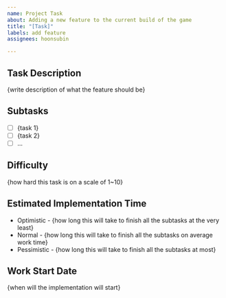 ```yaml
---
name: Project Task
about: Adding a new feature to the current build of the game
title: "[Task]"
labels: add feature
assignees: hoonsubin

---
```


## Task Description

{write description of what the feature should be}

## Subtasks

- [ ] {task 1}
- [ ] {task 2}
- [ ] ...

## Difficulty

{how hard this task is on a scale of 1~10}

## Estimated Implementation Time

- Optimistic - {how long this will take to finish all the subtasks at the very least}
- Normal - {how long this will take to finish all the subtasks on average work time}
- Pessimistic - {how long this will take to finish all the subtasks at most}

## Work Start Date

{when will the implementation will start}
